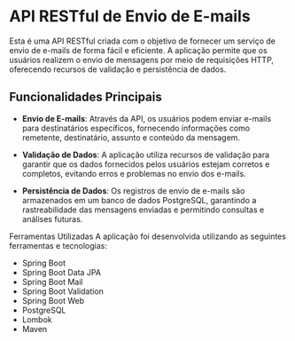 # API RESTful de Envio de E-mails
Esta é uma API RESTful criada com o objetivo de fornecer um serviço de envio de e-mails de forma fácil e eficiente. A aplicação permite que os usuários realizem o envio de mensagens por meio de requisições HTTP, oferecendo recursos de validação e persistência de dados.

## Funcionalidades Principais
 - **Envio de E-mails**: Através da API, os usuários podem enviar e-mails para destinatários específicos, fornecendo informações como remetente, destinatário, assunto e conteúdo da mensagem.

 - **Validação de Dados**: A aplicação utiliza recursos de validação para garantir que os dados fornecidos pelos usuários estejam corretos e completos, evitando erros e problemas no envio dos e-mails.

 - **Persistência de Dados**: Os registros de envio de e-mails são armazenados em um banco de dados PostgreSQL, garantindo a rastreabilidade das mensagens enviadas e permitindo consultas e análises futuras.

Ferramentas Utilizadas
A aplicação foi desenvolvida utilizando as seguintes ferramentas e tecnologias:

 - Spring Boot
 - Spring Boot Data JPA
 - Spring Boot Mail
 - Spring Boot Validation
 - Spring Boot Web
 - PostgreSQL
 - Lombok
 - Maven
